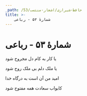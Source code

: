 ```yaml
---
_path: /حافظ-شیرازی/اشعار-منتسب/53
title: >-
    شمارهٔ ۵۳ - رباعی
---
```

# شمارهٔ ۵۳ - رباعی

<div class="b" id="bn1"><div class="m1"><p>یا کار به کام دل مجروح شود</p></div>
<div class="m2"><p>یا ملک دلم بی ملک روح شود</p></div></div>
<div class="b" id="bn2"><div class="m1"><p>امید من آن است به درگاه خدا</p></div>
<div class="m2"><p>کابواب سعادت همه مفتوح شود</p></div></div>
